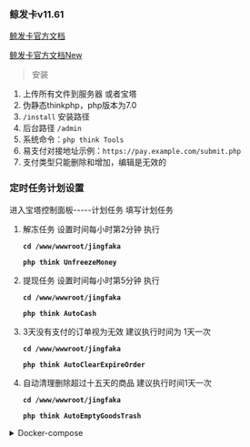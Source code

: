 ### 鲸发卡v11.61

[鲸发卡官方文档](https://itlanjing.feishu.cn/docs/doccnWnkDiCaf5Hz9BLP092Dnzd)

[鲸发卡官方文档New](https://itlanjing.feishu.cn/docs/doccnz1GgIk19o8d1F5ylG6cs9b#Yks5Dl)

> 安装
1. 上传所有文件到服务器 或者宝塔
2. 伪静态thinkphp，php版本为7.0
3. `/install` 安装路径
4. 后台路径 `/admin`
5. 系统命令：`php think Tools`
6. 易支付对接地址示例：`https://pay.example.com/submit.php`
7. 支付类型只能删除和增加，编辑是无效的

### 定时任务计划设置
进入宝塔控制面板-----计划任务  填写计划任务

1. 解冻任务 设置时间每小时第2分钟 执行

    **`cd /www/wwwroot/jingfaka`**

    **`php think UnfreezeMoney`**

2. 提现任务 设置时间每小时第5分钟 执行

   **`cd /www/wwwroot/jingfaka`**

   **`php think AutoCash`**

3. 3天没有支付的订单视为无效 建议执行时间为 1天一次

   **`cd /www/wwwroot/jingfaka`**

   **`php think AutoClearExpireOrder`**

4. 自动清理删除超过十五天的商品 建议执行时间1天一次

   **`cd /www/wwwroot/jingfaka`**

   **`php think AutoEmptyGoodsTrash`**


<details>
  <summary>Docker-compose</summary>

```
services:
  jingfaka:
    image: ghcr.io/sky22333/jingfaka
    ports:
      - "8080:80"
    depends_on:
      - mysql
    restart: always
    environment:
      - TZ=Asia/Shanghai

  mysql:
    image: mysql:5.7
    container_name: mysql
    environment:
      - MYSQL_ROOT_PASSWORD=jingfaka7890
      - MYSQL_DATABASE=jingfaka
      - MYSQL_USER=jingfaka
      - MYSQL_PASSWORD=jingfaka7890
    restart: always
    volumes:
      - ./mysql_data:/var/lib/mysql
```


</details>

